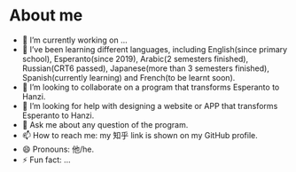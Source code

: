 # About me

<!--
**MingeoY/MingeoY** is a ✨ _special_ ✨ repository because its `README.md` (this file) appears on your GitHub profile.

Here are some ideas to get you started:
 -->
- 🔭 I’m currently working on ...
- 🌱 I’ve been learning different languages, including English(since primary school), Esperanto(since 2019), Arabic(2 semesters finished), Russian(CRT6 passed), Japanese(more than 3 semesters finished), Spanish(currently learning) and French(to be learnt soon).
- 👯 I’m looking to collaborate on a program that transforms Esperanto to Hanzi.
- 🤔 I’m looking for help with designing a website or APP that transforms Esperanto to Hanzi.
- 💬 Ask me about any question of the program.
- 📫 How to reach me: my 知乎 link is shown on my GitHub profile.
- 😄 Pronouns: 他/he.
- ⚡ Fun fact: ...

